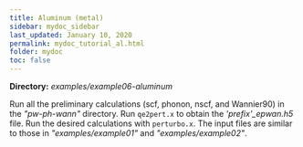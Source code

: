 ```yaml
---
title: Aluminum (metal) 
sidebar: mydoc_sidebar
last_updated: January 10, 2020
permalink: mydoc_tutorial_al.html
folder: mydoc
toc: false
---
```


<div markdown="span" class="alert alert-warning" role="alert"><i class="fa fa-folder fa"></i> <b> Directory:</b> <i>examples/example06-aluminum</i>  </div>

Run all the preliminary calculations (scf, phonon, nscf, and Wannier90) in the _"pw-ph-wann"_ directory. Run `qe2pert.x` to obtain the _'prefix'\_epwan.h5_ file. Run the desired calculations with `perturbo.x`. The input files are similar to those in _"examples/example01"_ and _"examples/example02"_.






